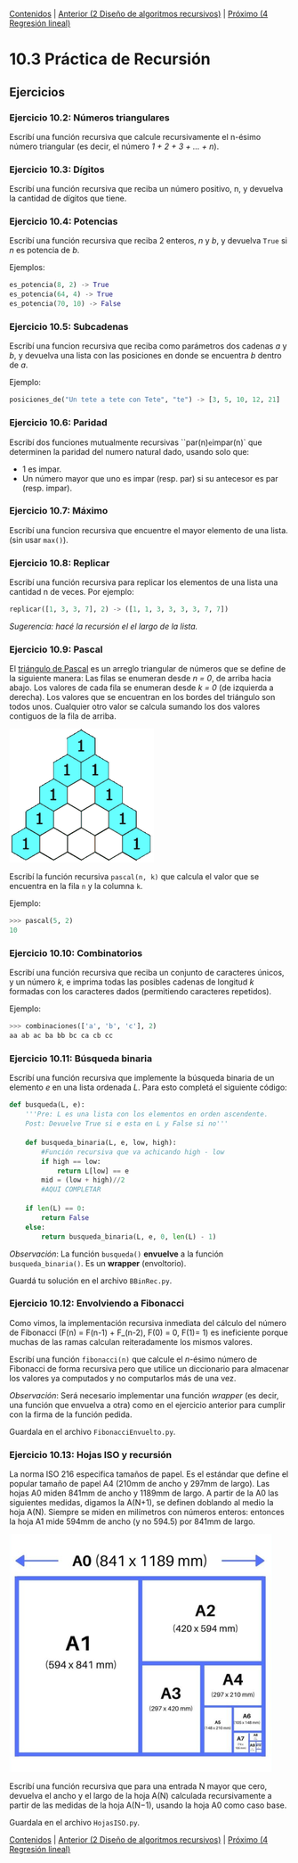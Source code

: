 [Contenidos](../Contenidos.md) \| [Anterior (2 Diseño de algoritmos recursivos)](02_Diseno_Recursivo.md) \| [Próximo (4 Regresión lineal)](04_Regresion_Lineal.md)

# 10.3 Práctica de Recursión

## Ejercicios


### Ejercicio 10.2: Números triangulares
Escribí una función recursiva que calcule recursivamente el n-ésimo número
triangular (es decir, el número *1 + 2 + 3 + ... + n*).

### Ejercicio 10.3: Dígitos
Escribí una función recursiva que reciba un número positivo, n, y devuelva
la cantidad de dígitos que tiene.


### Ejercicio 10.4: Potencias
Escribí una función recursiva que reciba 2 enteros, *n* y *b*, y devuelva
`True` si *n* es potencia de *b*.

Ejemplos:

```python
es_potencia(8, 2) -> True
es_potencia(64, 4) -> True
es_potencia(70, 10) -> False
```



### Ejercicio 10.5: Subcadenas
Escribí una funcion recursiva que reciba como parámetros dos cadenas *a* y
*b*, y devuelva una lista con las posiciones en donde se encuentra *b*
dentro de *a*.

Ejemplo:

```python
posiciones_de("Un tete a tete con Tete", "te") -> [3, 5, 10, 12, 21]
```



### Ejercicio 10.6: Paridad
Escribí dos funciones mutualmente recursivas ``par(n)` e `impar(n)` que
determinen la paridad del numero natural dado, usando solo que:

* 1 es impar.
* Un número mayor que uno es impar (resp. par) si su antecesor es par (resp. impar).


### Ejercicio 10.7: Máximo
Escribí una funcion recursiva que encuentre el mayor elemento de una lista. (sin usar `max()`).


### Ejercicio 10.8: Replicar
Escribí una función recursiva para replicar los elementos de una lista
una cantidad n de veces. Por ejemplo:

```python
replicar([1, 3, 3, 7], 2) -> ([1, 1, 3, 3, 3, 3, 7, 7])
```

_Sugerencia: hacé la recursión el el largo de la lista._

### Ejercicio 10.9: Pascal
El [triángulo de Pascal](https://es.wikipedia.org/wiki/Tri%C3%A1ngulo_de_Pascal) es un arreglo triangular de números que se define de la siguiente manera: Las filas se enumeran desde *n = 0*, de arriba hacia
abajo. Los valores de cada fila se enumeran desde *k = 0* (de izquierda a
derecha). Los valores que se encuentran en los bordes del triángulo son todos unos. Cualquier otro valor se calcula sumando los dos valores contiguos de
la fila de arriba.

![Pascal animado](./PascalTriangleAnimated2.gif)

Escribí la función recursiva `pascal(n, k)` que calcula el valor que se
encuentra en la fila `n` y la columna `k`. 

Ejemplo:
```python
>>> pascal(5, 2)
10
```



### Ejercicio 10.10: Combinatorios

Escribí una función recursiva que reciba un conjunto de caracteres únicos,
y un número *k*, e imprima todas las posibles cadenas de longitud *k* formadas
con los caracteres dados (permitiendo caracteres repetidos).

Ejemplo: 

```python
>>> combinaciones(['a', 'b', 'c'], 2)
aa ab ac ba bb bc ca cb cc
```


### Ejercicio 10.11: Búsqueda binaria
Escribí una función recursiva que implemente la búsqueda binaria de un elemento *e* en una lista ordenada *L*. Para esto completá el siguiente código:

```python
def busqueda(L, e):
    '''Pre: L es una lista con los elementos en orden ascendente.
    Post: Devuelve True si e esta en L y False si no'''

    def busqueda_binaria(L, e, low, high):
        #Función recursiva que va achicando high - low
        if high == low:
            return L[low] == e
        mid = (low + high)//2
        #AQUI COMPLETAR

    if len(L) == 0:
        return False
    else:
        return busqueda_binaria(L, e, 0, len(L) - 1)
```

_Observación_: La función `busqueda()` **envuelve** a la función `busqueda_binaria()`. Es un **wrapper** (envoltorio).

Guardá tu solución en el archivo `BBinRec.py`.

### Ejercicio 10.12: Envolviendo a Fibonacci
Como vimos, la implementación recursiva inmediata del cálculo del número de Fibonacci (F(n) = F(n-1) + F_(n-2), F(0) = 0, F(1)= 1) es ineficiente porque muchas de las ramas calculan reiteradamente los mismos valores.

Escribí una función `fibonacci(n)` que calcule el *n*-ésimo número
de Fibonacci de forma recursiva pero que utilice un diccionario para almacenar
los valores ya computados y no computarlos más de una vez.

_Observación_: Será necesario implementar una función *wrapper* (es decir, una función que envuelva a otra) como en el ejercicio anterior para cumplir con la firma de la función pedida.

Guardala en el archivo `FibonacciEnvuelto.py`.

### Ejercicio 10.13: Hojas ISO y recursión
La norma ISO 216 especifica tamaños de papel. Es el estándar que define el popular tamaño de papel A4 (210mm de ancho y 297mm de largo). Las hojas A0 miden 841mm de ancho y 1189mm de largo. A partir de la A0 las siguientes medidas, digamos la A(N+1), se definen doblando al medio la hoja A(N). Siempre se miden en milı́metros con números enteros: entonces la hoja A1 mide 594mm
de ancho (y no 594.5) por 841mm de largo. 

![Hojas](./AN.png)

Escribí una función recursiva que para una entrada N mayor
que cero, devuelva el ancho y el largo de la hoja A(N) calculada
recursivamente a partir de las medidas de la hoja A(N−1), usando la
hoja A0 como caso base.

Guardala en el archivo `HojasISO.py`.

[Contenidos](../Contenidos.md) \| [Anterior (2 Diseño de algoritmos recursivos)](02_Diseno_Recursivo.md) \| [Próximo (4 Regresión lineal)](04_Regresion_Lineal.md)

